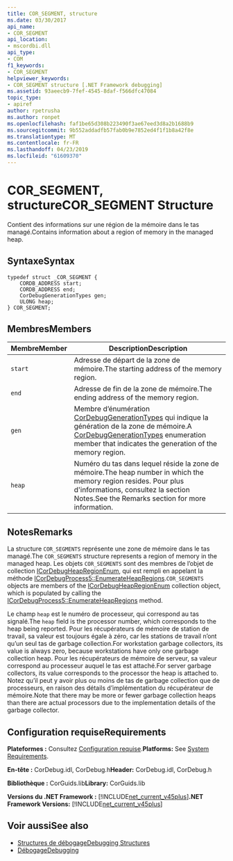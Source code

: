 ```yaml
---
title: COR_SEGMENT, structure
ms.date: 03/30/2017
api_name:
- COR_SEGMENT
api_location:
- mscordbi.dll
api_type:
- COM
f1_keywords:
- COR_SEGMENT
helpviewer_keywords:
- COR_SEGMENT structure [.NET Framework debugging]
ms.assetid: 93aeecb9-7fef-4545-8daf-f566dfc47084
topic_type:
- apiref
author: rpetrusha
ms.author: ronpet
ms.openlocfilehash: faf1be65d308b223490f3ae67eed3d8a2b1688b9
ms.sourcegitcommit: 9b552addadfb57fab0b9e7852ed4f1f1b8a42f8e
ms.translationtype: MT
ms.contentlocale: fr-FR
ms.lasthandoff: 04/23/2019
ms.locfileid: "61609370"
---
```

# <a name="corsegment-structure"></a><span data-ttu-id="aa39c-102">COR_SEGMENT, structure</span><span class="sxs-lookup"><span data-stu-id="aa39c-102">COR_SEGMENT Structure</span></span>
<span data-ttu-id="aa39c-103">Contient des informations sur une région de la mémoire dans le tas managé.</span><span class="sxs-lookup"><span data-stu-id="aa39c-103">Contains information about a region of memory in the managed heap.</span></span>  
  
## <a name="syntax"></a><span data-ttu-id="aa39c-104">Syntaxe</span><span class="sxs-lookup"><span data-stu-id="aa39c-104">Syntax</span></span>  
  
```  
typedef struct _COR_SEGMENT {  
    CORDB_ADDRESS start;            
    CORDB_ADDRESS end;              
    CorDebugGenerationTypes gen;    
    ULONG heap;                     
} COR_SEGMENT;  
```  
  
## <a name="members"></a><span data-ttu-id="aa39c-105">Membres</span><span class="sxs-lookup"><span data-stu-id="aa39c-105">Members</span></span>  
  
|<span data-ttu-id="aa39c-106">Membre</span><span class="sxs-lookup"><span data-stu-id="aa39c-106">Member</span></span>|<span data-ttu-id="aa39c-107">Description</span><span class="sxs-lookup"><span data-stu-id="aa39c-107">Description</span></span>|  
|------------|-----------------|  
|`start`|<span data-ttu-id="aa39c-108">Adresse de départ de la zone de mémoire.</span><span class="sxs-lookup"><span data-stu-id="aa39c-108">The starting address of the memory region.</span></span>|  
|`end`|<span data-ttu-id="aa39c-109">Adresse de fin de la zone de mémoire.</span><span class="sxs-lookup"><span data-stu-id="aa39c-109">The ending address of the memory region.</span></span>|  
|`gen`|<span data-ttu-id="aa39c-110">Membre d’énumération [CorDebugGenerationTypes](../../../../docs/framework/unmanaged-api/debugging/cordebuggenerationtypes-enumeration.md) qui indique la génération de la zone de mémoire.</span><span class="sxs-lookup"><span data-stu-id="aa39c-110">A [CorDebugGenerationTypes](../../../../docs/framework/unmanaged-api/debugging/cordebuggenerationtypes-enumeration.md) enumeration member that indicates the generation of the memory region.</span></span>|  
|`heap`|<span data-ttu-id="aa39c-111">Numéro du tas dans lequel réside la zone de mémoire.</span><span class="sxs-lookup"><span data-stu-id="aa39c-111">The heap number in which the memory region resides.</span></span> <span data-ttu-id="aa39c-112">Pour plus d'informations, consultez la section Notes.</span><span class="sxs-lookup"><span data-stu-id="aa39c-112">See the Remarks section for more information.</span></span>|  
  
## <a name="remarks"></a><span data-ttu-id="aa39c-113">Notes</span><span class="sxs-lookup"><span data-stu-id="aa39c-113">Remarks</span></span>  
 <span data-ttu-id="aa39c-114">La structure `COR_SEGMENTS` représente une zone de mémoire dans le tas managé.</span><span class="sxs-lookup"><span data-stu-id="aa39c-114">The `COR_SEGMENTS` structure represents a region of memory in the managed heap.</span></span>  <span data-ttu-id="aa39c-115">Les objets `COR_SEGMENTS` sont des membres de l’objet de collection [ICorDebugHeapRegionEnum](../../../../docs/framework/unmanaged-api/debugging/icordebugheapsegmentenum-interface.md), qui est rempli en appelant la méthode [ICorDebugProcess5::EnumerateHeapRegions](../../../../docs/framework/unmanaged-api/debugging/icordebugprocess5-enumerateheapregions-method.md).</span><span class="sxs-lookup"><span data-stu-id="aa39c-115">`COR_SEGMENTS` objects are members of the [ICorDebugHeapRegionEnum](../../../../docs/framework/unmanaged-api/debugging/icordebugheapsegmentenum-interface.md) collection object, which is populated by calling the [ICorDebugProcess5::EnumerateHeapRegions](../../../../docs/framework/unmanaged-api/debugging/icordebugprocess5-enumerateheapregions-method.md) method.</span></span>  
  
 <span data-ttu-id="aa39c-116">Le champ `heap` est le numéro de processeur, qui correspond au tas signalé.</span><span class="sxs-lookup"><span data-stu-id="aa39c-116">The `heap` field is the processor number, which corresponds to the heap being reported.</span></span> <span data-ttu-id="aa39c-117">Pour les récupérateurs de mémoire de station de travail, sa valeur est toujours égale à zéro, car les stations de travail n’ont qu’un seul tas de garbage collection.</span><span class="sxs-lookup"><span data-stu-id="aa39c-117">For workstation garbage collectors, its value is always zero, because workstations have only one garbage collection heap.</span></span> <span data-ttu-id="aa39c-118">Pour les récupérateurs de mémoire de serveur, sa valeur correspond au processeur auquel le tas est attaché.</span><span class="sxs-lookup"><span data-stu-id="aa39c-118">For server garbage collectors, its value corresponds to the processor the heap is attached to.</span></span> <span data-ttu-id="aa39c-119">Notez qu’il peut y avoir plus ou moins de tas de garbage collection que de processeurs, en raison des détails d’implémentation du récupérateur de mémoire.</span><span class="sxs-lookup"><span data-stu-id="aa39c-119">Note that there may be more or fewer garbage collection heaps than there are actual processors due to the implementation details of the garbage collector.</span></span>  
  
## <a name="requirements"></a><span data-ttu-id="aa39c-120">Configuration requise</span><span class="sxs-lookup"><span data-stu-id="aa39c-120">Requirements</span></span>  
 <span data-ttu-id="aa39c-121">**Plateformes :** Consultez [Configuration requise](../../../../docs/framework/get-started/system-requirements.md).</span><span class="sxs-lookup"><span data-stu-id="aa39c-121">**Platforms:** See [System Requirements](../../../../docs/framework/get-started/system-requirements.md).</span></span>  
  
 <span data-ttu-id="aa39c-122">**En-tête :** CorDebug.idl, CorDebug.h</span><span class="sxs-lookup"><span data-stu-id="aa39c-122">**Header:** CorDebug.idl, CorDebug.h</span></span>  
  
 <span data-ttu-id="aa39c-123">**Bibliothèque :** CorGuids.lib</span><span class="sxs-lookup"><span data-stu-id="aa39c-123">**Library:** CorGuids.lib</span></span>  
  
 <span data-ttu-id="aa39c-124">**Versions du .NET Framework :** [!INCLUDE[net_current_v45plus](../../../../includes/net-current-v45plus-md.md)]</span><span class="sxs-lookup"><span data-stu-id="aa39c-124">**.NET Framework Versions:** [!INCLUDE[net_current_v45plus](../../../../includes/net-current-v45plus-md.md)]</span></span>  
  
## <a name="see-also"></a><span data-ttu-id="aa39c-125">Voir aussi</span><span class="sxs-lookup"><span data-stu-id="aa39c-125">See also</span></span>

- [<span data-ttu-id="aa39c-126">Structures de débogage</span><span class="sxs-lookup"><span data-stu-id="aa39c-126">Debugging Structures</span></span>](../../../../docs/framework/unmanaged-api/debugging/debugging-structures.md)
- [<span data-ttu-id="aa39c-127">Débogage</span><span class="sxs-lookup"><span data-stu-id="aa39c-127">Debugging</span></span>](../../../../docs/framework/unmanaged-api/debugging/index.md)
